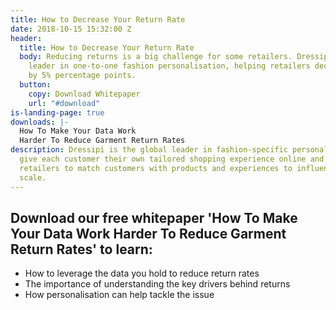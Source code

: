 ```yaml
---
title: How to Decrease Your Return Rate
date: 2018-10-15 15:32:00 Z
header:
  title: How to Decrease Your Return Rate
  body: Reducing returns is a big challenge for some retailers. Dressipi is the global
    leader in one-to-one fashion personalisation, helping retailers decrease returns
    by 5% percentage points.
  button:
    copy: Download Whitepaper
    url: "#download"
is-landing-page: true
downloads: |-
  How To Make Your Data Work
  Harder To Reduce Garment Return Rates
description: Dressipi is the global leader in fashion-specific personalisation. We
  give each customer their own tailored shopping experience online and in store, enabling
  retailers to match customers with products and experiences to influence buying at
  scale.
---
```


## Download our free whitepaper 'How To Make Your Data Work Harder To Reduce Garment Return Rates' to learn:

* How to leverage the data you hold to reduce return rates
* The importance of understanding the key drivers behind returns 
* How personalisation can help tackle the issue